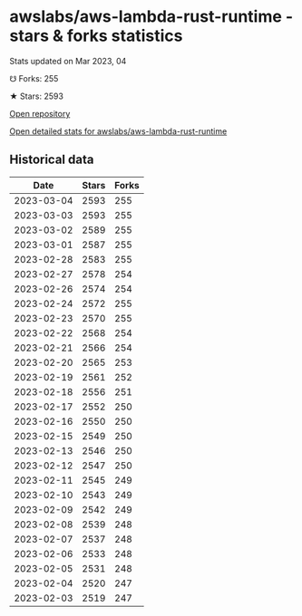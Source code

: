 # awslabs/aws-lambda-rust-runtime - stars & forks statistics

Stats updated on Mar 2023, 04

☋ Forks: 255

★ Stars: 2593

[Open repository](https://github.com/awslabs/aws-lambda-rust-runtime)

[Open detailed stats for awslabs/aws-lambda-rust-runtime](https://reviewgithub.com/rep/awslabs/aws-lambda-rust-runtime)

## Historical data
| Date | Stars | Forks |
|------|-------|-------|
| 2023-03-04 | 2593 | 255 | 
| 2023-03-03 | 2593 | 255 | 
| 2023-03-02 | 2589 | 255 | 
| 2023-03-01 | 2587 | 255 | 
| 2023-02-28 | 2583 | 255 | 
| 2023-02-27 | 2578 | 254 | 
| 2023-02-26 | 2574 | 254 | 
| 2023-02-24 | 2572 | 255 | 
| 2023-02-23 | 2570 | 255 | 
| 2023-02-22 | 2568 | 254 | 
| 2023-02-21 | 2566 | 254 | 
| 2023-02-20 | 2565 | 253 | 
| 2023-02-19 | 2561 | 252 | 
| 2023-02-18 | 2556 | 251 | 
| 2023-02-17 | 2552 | 250 | 
| 2023-02-16 | 2550 | 250 | 
| 2023-02-15 | 2549 | 250 | 
| 2023-02-13 | 2546 | 250 | 
| 2023-02-12 | 2547 | 250 | 
| 2023-02-11 | 2545 | 249 | 
| 2023-02-10 | 2543 | 249 | 
| 2023-02-09 | 2542 | 249 | 
| 2023-02-08 | 2539 | 248 | 
| 2023-02-07 | 2537 | 248 | 
| 2023-02-06 | 2533 | 248 | 
| 2023-02-05 | 2531 | 248 | 
| 2023-02-04 | 2520 | 247 | 
| 2023-02-03 | 2519 | 247 | 

